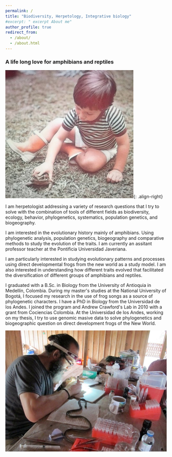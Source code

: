 ```yaml
---
permalink: /
title: "Biodiversity, Herpetology, Integrative biology"
#excerpt: " excerpt About me"
author_profile: true
redirect_from: 
  - /about/
  - /about.html
---
```


### A life long love for amphibians and reptiles

![](/images/herpLove_Lucas.jpeg){: .align-right}

I am herpetologist addressing a variety of research questions that I try to solve with the combination of tools of different fields as biodiversity, ecology, behavior, phylogenetics, systematics, population genetics, and biogeography.

I am interested in the evolutionary history mainly of amphibians. Using phylogenetic analysis, population genetics, biogeography and comparative methods to study the evolution of the traits. I am currently an assitant professor teacher at the Pontificia Universidad Javeriana.

I am particularly interested in studying evolutionary patterns and processes using direct developmental frogs from the new world as a study model. I am also interested in understanding how different traits evolved that facilitated the diversification of different groups of amphibians and reptiles.

I graduated with a B.Sc. in Biology from the University of Antioquia in Medellín, Colombia. During my master's studies at the National University of Bogotá, I focused my research in the use of frog songs as a source of phylogenetic characters. I have a PhD in Biology from the Universidad de los Andes. I joined the program and Andrew Crawford's Lab in 2010 with a grant from Cociencias Colombia. At the Universidad de los Andes, working on my thesis, I try to use genomic masive data to solve phylogenetics and biogeographic question on direct development frogs of the New World.

![](/images/2016_canocristales.jpeg "a title")
